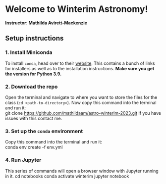 # Welcome to Winterim Astronomy!
**Instructor: Mathilda Avirett-Mackenzie**

## Setup instructions
### 1. Install Miniconda
To install `conda`, head over to their [website](https://docs.conda.io/en/latest/miniconda.html). This contains a bunch of links for installers as well as to the installation instructions. **Make sure you get the version for Python 3.9.**

### 2. Download the repo
Open the terminal and navigate to where you want to store the files for the class (`cd <path-to-directory>`). Now copy this command into the terminal and run it:  
    git clone https://github.com/mathildaam/astro-winterim-2023.git
If you have issues with this contact me.

### 3. Set up the `conda` environment
Copy this command into the terminal and run it:  
    conda env create -f env.yml  

### 4. Run Jupyter
This series of commands will open a browser window with Jupyter running in it.
    cd notebooks
    conda activate winterim
    jupyter notebook